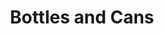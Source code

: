 ---
title: "Bottles and Cans"
url: /chicago/bottles-and-cans-north-central-avenue/
shop: Spirituosen
---